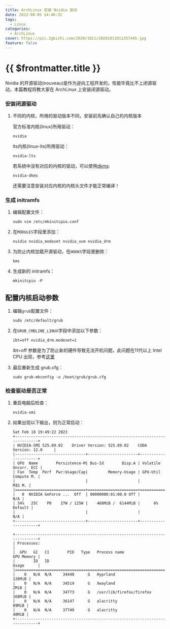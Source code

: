 ```yaml
---
title: ArchLinux 安装 Nvidia 驱动
date: 2022-08-05 14:46:32
tags:
  - Linux
categories:
  - ArchLinux
cover: https://pic.3gbizhi.com/2020/1011/20201011011357445.jpg
feature: false
---
```

# {{ $frontmatter.title }}

Nvidia 的开源驱动(nouveau)是作为逆向工程开发的，性能毕竟比不上闭源驱动，本篇教程将教大家在 ArchLinux 上安装闭源驱动。

### 安装闭源驱动

1. 不同的内核，所用的驱动版本不同，安装前先确认自己的内核版本

    官方标准内核(linux)所用驱动：

    ```shell
    nvidia
    ```

    lts内核(linux-lts)所用驱动：

    ```shell
    nvidia-lts
    ```

    若系统中没有对应的内核的驱动，可以使用[dkms](https://wiki.archlinux.org/title/Dynamic_Kernel_Module_Support):

    ```shell
    nvidia-dkms
    ```

    还需要注意安装对应内核的内核头文件才能正常编译！

### 生成 initramfs

1. 编辑配置文件：

    ```shell
    sudo vim /etc/mkinitcpio.conf
    ```

2. 在`MODULES`字段里添加：

    ```shell
    nvidia nvidia_modeset nvidia_uvm nvidia_drm
    ```

3. 为防止内核加载开源驱动，在`HOOKS`字段里删除：

    ```shell
    kms
    ```

3. 生成新的 initramfs：

    ```shell
    mkinitcpio -P
    ```

## 配置内核启动参数

1. 编辑`grub`配置文件：

    ```shell
    sudo /etc/default/grub
    ```

2. 在`GRUB_CMDLINE_LINUX`字段中添加以下参数：

    ```shell
    ibt=off nvidia_drm.modeset=1
    ```

    ibt=off 参数是为了防止新的硬件导致无法开机问题，此问题在11代以上 Intel CPU 出现，参考[这里](https://wiki.archlinux.org/title/NVIDIA#Installation)

3. 最后重新生成 grub.cfg：

    ```shell
    sudo grub-mkconfig -o /boot/grub/grub.cfg
    ```

### 检查驱动是否正常

1. 重启电脑后检查：

   ```shell
   nvidia-smi
   ```

2. 如果出现以下输出，则为正常启动：

    ```shell
    Sat Feb 18 19:49:22 2023
    +-----------------------------------------------------------------------------+
    | NVIDIA-SMI 525.89.02    Driver Version: 525.89.02    CUDA Version: 12.0     |
    |-------------------------------+----------------------+----------------------+
    | GPU  Name        Persistence-M| Bus-Id        Disp.A | Volatile Uncorr. ECC |
    | Fan  Temp  Perf  Pwr:Usage/Cap|         Memory-Usage | GPU-Util  Compute M. |
    |                               |                      |               MIG M. |
    |===============================+======================+======================|
    |   0  NVIDIA GeForce ...  Off  | 00000000:01:00.0 Off |                  N/A |
    | 34%   25C    P0    27W / 125W |    468MiB /  6144MiB |      6%      Default |
    |                               |                      |                  N/A |
    +-------------------------------+----------------------+----------------------+

    +-----------------------------------------------------------------------------+
    | Processes:                                                                  |
    |  GPU   GI   CI        PID   Type   Process name                  GPU Memory |
    |        ID   ID                                                   Usage      |
    |=============================================================================|
    |    0   N/A  N/A     34440      G   Hyprland                          126MiB |
    |    0   N/A  N/A     34519      G   Xwayland                            2MiB |
    |    0   N/A  N/A     34773      G   /usr/lib/firefox/firefox          168MiB |
    |    0   N/A  N/A     36147      G   alacritty                          89MiB |
    |    0   N/A  N/A     37749      G   alacritty                          48MiB |
    +-----------------------------------------------------------------------------+
    ```

